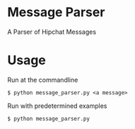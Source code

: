 # Message Parser
A Parser of Hipchat Messages

# Usage
Run at the commandline
```
$ python message_parser.py <a message>
```
Run with predetermined examples
```
$ python message_parser.py
```

